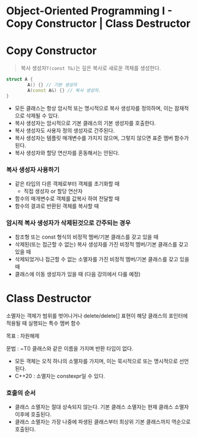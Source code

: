 # Object-Oriented Programming I - Copy Constructor | Class Destructor

# Copy Constructor

> 복사 생성자`T(const T&)`는 깊은 복사로 새로운 객체를 생성한다.
> 

```cpp
struct A {
		A() {} // 기본 생성자
		A(const A&) {} // 복사 생성자.
}
```

- 모든 클래스는 항상 암시적 또는 명시적으로 복사 생성자를 정의하며, 이는 잠재적으로 삭제될 수 있다.
- 복사 생성자는 암시적으로 기본 클래스의 기본 생성자를 호출한다.
- 복사 생성자도 사용자 정의 생성자로 간주된다.
- 복사 생성자는 템플릿 매개변수를 가지지 않으며, 그렇지 않으면 표준 멤버 함수가 된다.
- 복사 생성자와 할당 연산자를 혼동해서는 안된다.

### 복사 생성자 사용하기

- 같은 타입의 다른 객체로부터 객체를 초기화할 때
    - 직접 생성자 or 할당 연산자
- 함수의 매개변수로 객체를 값복사 하여 전달할 때
- 함수의 결과로 반환된 객체를 복사할 때

### 암시적 복사 생성자가 삭제된것으로 간주되는 경우

- 참조형 또는 const 형식의 비정적 멤버/기본 클래스를 갖고 있을 때
- 삭제된(또는 접근할 수 없는) 복사 생성자를 가진 비정적 멤버/기본 클래스를 갖고 있을 때
- 삭제되었거나 접근할 수 없는 소멸자를 가진 비정적 멤버/기본 클래스를 갖고 있을 때
- 클래스에 이동 생성자가 있을 때 (다음 강의에서 다룰 예정)

# Class Destructor

소멸자는 객체가 범위를 벗어나거나 delete/delete[] 표현이 해당 클래스의 포인터에 적용될 때 실행되는 특수 멤버 함수

목표 : 자원해제

문법 : ~T() 클래스와 같은 이름을 가지며 반환 타입이 없다.

- 모든 객체는 오직 하나의 소멸자를 가지며, 이는 묵시적으로 또는 명시적으로 선언된다.
- C++20 : 소멸자는 constexpr일 수 있다.

### 호출의 순서

- 클래스 소멸자는 절대 상속되지 않는다. 기본 클래스 소멸자는 현재 클래스 소멸자 이후에 호출된다.
- 클래스 소멸자는 가장 나중에 파생된 클래스부터 최상위 기본 클래스까지 역순으로 호출된다.